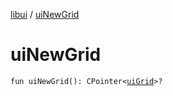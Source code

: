 [libui](README.md) / [uiNewGrid](ui-new-grid.md)

# uiNewGrid

`fun uiNewGrid(): CPointer<`[`uiGrid`](ui-grid.md)`>?`